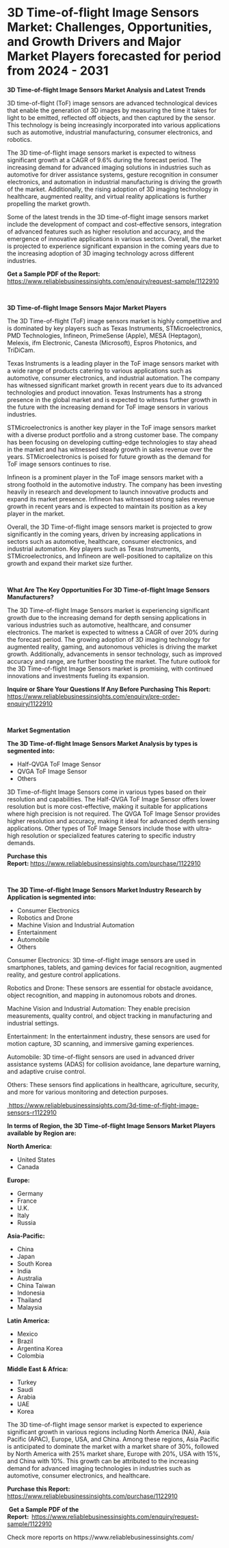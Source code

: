 <p><h1>3D Time-of-flight Image Sensors Market: Challenges, Opportunities, and Growth Drivers and Major Market Players forecasted for period from 2024 - 2031</h1></p><p><strong>3D Time-of-flight Image Sensors Market Analysis and Latest Trends</strong></p>
<p><p>3D time-of-flight (ToF) image sensors are advanced technological devices that enable the generation of 3D images by measuring the time it takes for light to be emitted, reflected off objects, and then captured by the sensor. This technology is being increasingly incorporated into various applications such as automotive, industrial manufacturing, consumer electronics, and robotics.</p><p>The 3D time-of-flight image sensors market is expected to witness significant growth at a CAGR of 9.6% during the forecast period. The increasing demand for advanced imaging solutions in industries such as automotive for driver assistance systems, gesture recognition in consumer electronics, and automation in industrial manufacturing is driving the growth of the market. Additionally, the rising adoption of 3D imaging technology in healthcare, augmented reality, and virtual reality applications is further propelling the market growth.</p><p>Some of the latest trends in the 3D time-of-flight image sensors market include the development of compact and cost-effective sensors, integration of advanced features such as higher resolution and accuracy, and the emergence of innovative applications in various sectors. Overall, the market is projected to experience significant expansion in the coming years due to the increasing adoption of 3D imaging technology across different industries.</p></p>
<p><strong>Get a Sample PDF of the Report:&nbsp;</strong> <a href="https://www.reliablebusinessinsights.com/enquiry/request-sample/1122910">https://www.reliablebusinessinsights.com/enquiry/request-sample/1122910</a></p>
<p>&nbsp;</p>
<p><strong>3D Time-of-flight Image Sensors Major Market Players</strong></p>
<p><p>The 3D Time-of-flight (ToF) image sensors market is highly competitive and is dominated by key players such as Texas Instruments, STMicroelectronics, PMD Technologies, Infineon, PrimeSense (Apple), MESA (Heptagon), Melexis, ifm Electronic, Canesta (Microsoft), Espros Photonics, and TriDiCam.</p><p>Texas Instruments is a leading player in the ToF image sensors market with a wide range of products catering to various applications such as automotive, consumer electronics, and industrial automation. The company has witnessed significant market growth in recent years due to its advanced technologies and product innovation. Texas Instruments has a strong presence in the global market and is expected to witness further growth in the future with the increasing demand for ToF image sensors in various industries.</p><p>STMicroelectronics is another key player in the ToF image sensors market with a diverse product portfolio and a strong customer base. The company has been focusing on developing cutting-edge technologies to stay ahead in the market and has witnessed steady growth in sales revenue over the years. STMicroelectronics is poised for future growth as the demand for ToF image sensors continues to rise.</p><p>Infineon is a prominent player in the ToF image sensors market with a strong foothold in the automotive industry. The company has been investing heavily in research and development to launch innovative products and expand its market presence. Infineon has witnessed strong sales revenue growth in recent years and is expected to maintain its position as a key player in the market.</p><p>Overall, the 3D Time-of-flight image sensors market is projected to grow significantly in the coming years, driven by increasing applications in sectors such as automotive, healthcare, consumer electronics, and industrial automation. Key players such as Texas Instruments, STMicroelectronics, and Infineon are well-positioned to capitalize on this growth and expand their market size further.</p></p>
<p>&nbsp;</p>
<p><strong>What Are The Key Opportunities For 3D Time-of-flight Image Sensors Manufacturers?</strong></p>
<p><p>The 3D Time-of-flight Image Sensors market is experiencing significant growth due to the increasing demand for depth sensing applications in various industries such as automotive, healthcare, and consumer electronics. The market is expected to witness a CAGR of over 20% during the forecast period. The growing adoption of 3D imaging technology for augmented reality, gaming, and autonomous vehicles is driving the market growth. Additionally, advancements in sensor technology, such as improved accuracy and range, are further boosting the market. The future outlook for the 3D Time-of-flight Image Sensors market is promising, with continued innovations and investments fueling its expansion.</p></p>
<p><strong>Inquire or Share Your Questions If Any Before Purchasing This Report:</strong> <a href="https://www.reliablebusinessinsights.com/enquiry/pre-order-enquiry/1122910">https://www.reliablebusinessinsights.com/enquiry/pre-order-enquiry/1122910</a></p>
<p>&nbsp;</p>
<p><strong>Market Segmentation</strong></p>
<p><strong>The 3D Time-of-flight Image Sensors Market Analysis by types is segmented into:</strong></p>
<p><ul><li>Half-QVGA ToF Image Sensor</li><li>QVGA ToF Image Sensor</li><li>Others</li></ul></p>
<p><p>3D Time-of-flight Image Sensors come in various types based on their resolution and capabilities. The Half-QVGA ToF Image Sensor offers lower resolution but is more cost-effective, making it suitable for applications where high precision is not required. The QVGA ToF Image Sensor provides higher resolution and accuracy, making it ideal for advanced depth sensing applications. Other types of ToF Image Sensors include those with ultra-high resolution or specialized features catering to specific industry demands.</p></p>
<p><strong>Purchase this Report:&nbsp;</strong><a href="https://www.reliablebusinessinsights.com/purchase/1122910">https://www.reliablebusinessinsights.com/purchase/1122910</a></p>
<p>&nbsp;</p>
<p><strong>The 3D Time-of-flight Image Sensors Market Industry Research by Application is segmented into:</strong></p>
<p><ul><li>Consumer Electronics</li><li>Robotics and Drone</li><li>Machine Vision and Industrial Automation</li><li>Entertainment</li><li>Automobile</li><li>Others</li></ul></p>
<p><p>Consumer Electronics: 3D time-of-flight image sensors are used in smartphones, tablets, and gaming devices for facial recognition, augmented reality, and gesture control applications.</p><p>Robotics and Drone: These sensors are essential for obstacle avoidance, object recognition, and mapping in autonomous robots and drones.</p><p>Machine Vision and Industrial Automation: They enable precision measurements, quality control, and object tracking in manufacturing and industrial settings.</p><p>Entertainment: In the entertainment industry, these sensors are used for motion capture, 3D scanning, and immersive gaming experiences.</p><p>Automobile: 3D time-of-flight sensors are used in advanced driver assistance systems (ADAS) for collision avoidance, lane departure warning, and adaptive cruise control.</p><p>Others: These sensors find applications in healthcare, agriculture, security, and more for various monitoring and detection purposes.</p></p>
<p><a href="https://www.reliablebusinessinsights.com/3d-time-of-flight-image-sensors-r1122910">&nbsp;https://www.reliablebusinessinsights.com/3d-time-of-flight-image-sensors-r1122910</a></p>
<p><strong>In terms of Region, the 3D Time-of-flight Image Sensors Market Players available by Region are:</strong></p>
<p>
    <p> <strong> North America: </strong>
        <ul>
            <li>United States</li>
            <li>Canada</li>
        </ul>
        </p> 
    <p> <strong> Europe: </strong>
        <ul>
            <li>Germany</li>
            <li>France</li>
            <li>U.K.</li>
            <li>Italy</li>
            <li>Russia</li>
        </ul>
        </p> 
    <p> <strong> Asia-Pacific: </strong>
        <ul>
            <li>China</li>
            <li>Japan</li>
            <li>South Korea</li>
            <li>India</li>
            <li>Australia</li>
            <li>China Taiwan</li>
            <li>Indonesia</li>
            <li>Thailand</li>
            <li>Malaysia</li>
        </ul>
        </p> 
    <p> <strong> Latin America: </strong>
        <ul>
            <li>Mexico</li>
            <li>Brazil</li>
            <li>Argentina Korea</li>
            <li>Colombia</li>
        </ul>
        </p> 
    <p> <strong> Middle East & Africa: </strong>
        <ul>
            <li>Turkey</li>
            <li>Saudi</li>
            <li>Arabia</li>
            <li>UAE</li>
            <li>Korea</li>
        </ul>
    </p>
    </p>
<p><p>The 3D time-of-flight image sensor market is expected to experience significant growth in various regions including North America (NA), Asia Pacific (APAC), Europe, USA, and China. Among these regions, Asia Pacific is anticipated to dominate the market with a market share of 30%, followed by North America with 25% market share, Europe with 20%, USA with 15%, and China with 10%. This growth can be attributed to the increasing demand for advanced imaging technologies in industries such as automotive, consumer electronics, and healthcare.</p></p>
<p><strong>Purchase this Report: </strong><a href="https://www.reliablebusinessinsights.com/purchase/1122910">https://www.reliablebusinessinsights.com/purchase/1122910</a></p>
<p>&nbsp;<strong>Get a Sample PDF of the Report:&nbsp;&nbsp;</strong><a href="https://www.reliablebusinessinsights.com/enquiry/request-sample/1122910">https://www.reliablebusinessinsights.com/enquiry/request-sample/1122910</a></p>
<p><strong></strong></p>
<p>Check more reports on https://www.reliablebusinessinsights.com/</p>